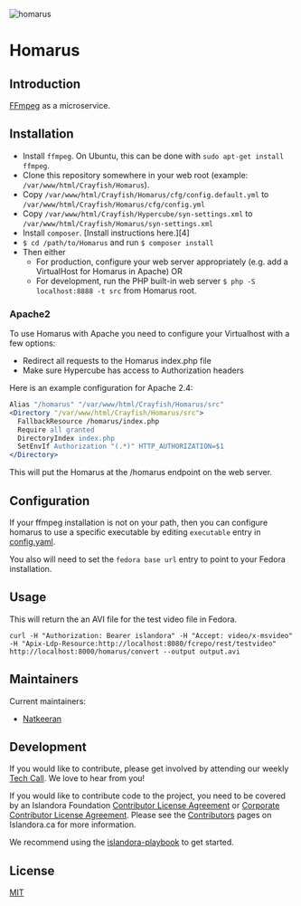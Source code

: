 ![homarus](https://user-images.githubusercontent.com/2371345/48797524-c8c14300-ecd8-11e8-907d-9628fb6afacc.png) 
# Homarus                                          

## Introduction

[FFmpeg](https://www.ffmpeg.org/) as a microservice.

## Installation
- Install `ffmpeg`.  On Ubuntu, this can be done with `sudo apt-get install ffmpeg`. 
- Clone this repository somewhere in your web root (example: `/var/www/html/Crayfish/Homarus`).
- Copy `/var/www/html/Crayfish/Homarus/cfg/config.default.yml` to `/var/www/html/Crayfish/Homarus/cfg/config.yml`
- Copy `/var/www/html/Crayfish/Hypercube/syn-settings.xml` to `/var/www/html/Crayfish/Homarus/syn-settings.xml`
- Install `composer`.  [Install instructions here.][4]
- `$ cd /path/to/Homarus` and run `$ composer install`
- Then either
  - For production, configure your web server appropriately (e.g. add a VirtualHost for Homarus in Apache) OR
  - For development, run the PHP built-in web server `$ php -S localhost:8888 -t src` from Homarus root.
  

### Apache2

To use Homarus with Apache you need to configure your Virtualhost with a few options:
- Redirect all requests to the Homarus index.php file
- Make sure Hypercube has access to Authorization headers

Here is an example configuration for Apache 2.4:
```apache
Alias "/homarus" "/var/www/html/Crayfish/Homarus/src"
<Directory "/var/www/html/Crayfish/Homarus/src">
  FallbackResource /homarus/index.php
  Require all granted
  DirectoryIndex index.php
  SetEnvIf Authorization "(.*)" HTTP_AUTHORIZATION=$1
</Directory>
```

This will put the Homarus at the /homarus endpoint on the web server.

## Configuration

If your ffmpeg installation is not on your path, then you can configure homarus to use a specific executable by editing `executable` entry in [config.yaml](./cfg/config.example.yaml).

You also will need to set the `fedora base url` entry to point to your Fedora installation.

## Usage
This will return the an AVI file for the test video file in Fedora.  
```
curl -H "Authorization: Bearer islandora" -H "Accept: video/x-msvideo" -H "Apix-Ldp-Resource:http://localhost:8080/fcrepo/rest/testvideo" http://localhost:8000/homarus/convert --output output.avi
```

## Maintainers

Current maintainers:

* [Natkeeran](https://github.com/Natkeeran)

## Development

If you would like to contribute, please get involved by attending our weekly [Tech Call](https://github.com/Islandora-CLAW/CLAW/wiki). We love to hear from you!

If you would like to contribute code to the project, you need to be covered by an Islandora Foundation [Contributor License Agreement](http://islandora.ca/sites/default/files/islandora_cla.pdf) or [Corporate Contributor License Agreement](http://islandora.ca/sites/default/files/islandora_ccla.pdf). Please see the [Contributors](http://islandora.ca/resources/contributors) pages on Islandora.ca for more information.

We recommend using the [islandora-playbook](https://github.com/Islandora-Devops/islandora-playbook) to get started. 

## License

[MIT](https://opensource.org/licenses/MIT)
